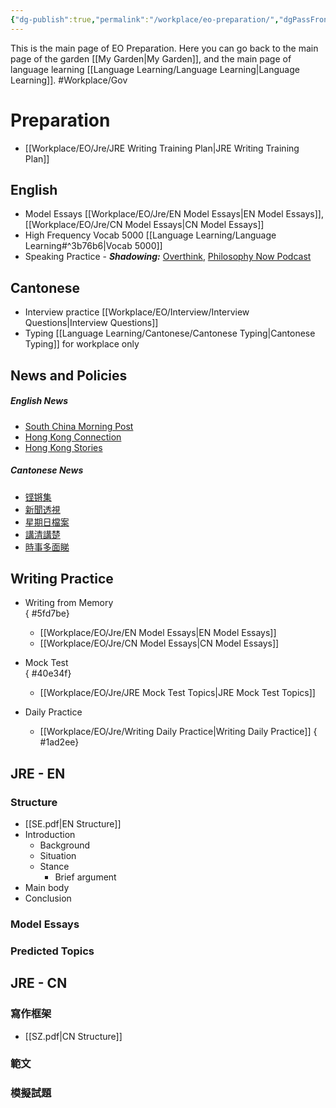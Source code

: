 ```yaml
---
{"dg-publish":true,"permalink":"/workplace/eo-preparation/","dgPassFrontmatter":true}
---
```


This is the main page of EO Preparation.
Here you can go back to the main page of the garden [[My Garden\|My Garden]], and the main page of language learning [[Language Learning/Language Learning\|Language Learning]].
#Workplace/Gov
# **Preparation**
- [[Workplace/EO/Jre/JRE Writing Training Plan\|JRE Writing Training Plan]]
## English
- Model Essays [[Workplace/EO/Jre/EN Model Essays\|EN Model Essays]], [[Workplace/EO/Jre/CN Model Essays\|CN Model Essays]]
- High Frequency Vocab 5000 [[Language Learning/Language Learning#^3b76b6\|Vocab 5000]]
- Speaking Practice - ***Shadowing:***   [Overthink](https://overthinkpodcast.com/), [Philosophy Now Podcast](https://philosophynow.org/podcasts)
## Cantonese
- Interview practice [[Workplace/EO/Interview/Interview Questions\|Interview Questions]]
- Typing [[Language Learning/Cantonese/Cantonese Typing\|Cantonese Typing]] for workplace only
## News and Policies
##### English News
- [South China Morning Post](https://www.scmp.com/)
- [Hong Kong Connection](https://www.rthk.hk/tv/dtt32/programme/hkce/episode/888653)
- [Hong Kong Stories](https://www.rthk.hk/tv/dtt32/programme/hkstories55_eng)
##### Cantonese News
- [铿锵集](https://www.rthk.hk/tv/dtt31/programme/hkcc)
- [新聞透視](https://news.tvb.com/tc/programme/newsmagazine)
- [星期日檔案](https://news.tvb.com/tc/programme/sundayreport)
- [講清講楚](https://news.tvb.com/tc/programme/ontherecord)
- [時事多面睇](https://news.tvb.com/tc/programme/closerlook)
## Writing Practice
- Writing from Memory                        
{ #5fd7be}

	- [[Workplace/EO/Jre/EN Model Essays\|EN Model Essays]] 
	- [[Workplace/EO/Jre/CN Model Essays\|CN Model Essays]]  
- Mock Test                                          
{ #40e34f}

	- [[Workplace/EO/Jre/JRE Mock Test Topics\|JRE Mock Test Topics]]
- Daily Practice                                   
	- [[Workplace/EO/Jre/Writing Daily Practice\|Writing Daily Practice]]
{ #1ad2ee}

## **JRE - EN**
### Structure
- [[SE.pdf|EN Structure]]
- Introduction
	- Background
	- Situation
	- Stance
		- Brief argument
- Main body
- Conclusion
### Model Essays

### Predicted Topics

## **JRE - CN**
### 寫作框架
- [[SZ.pdf|CN Structure]]
### 範文

### 模擬試題
